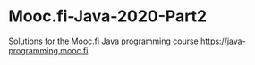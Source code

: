 # Mooc.fi-Java-2020-Part2

Solutions for the Mooc.fi Java programming course
https://java-programming.mooc.fi 
